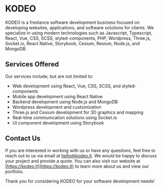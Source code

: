 # KODEO
KODEO is a freelance software development business focused on developing websites, applications, and software solutions for clients. We specialize in using modern technologies such as Javascript, Typescript, React, Vue, CSS, SCSS, styled-components, PHP, Wordpress, Three.js, Socket.io, React Native, Storybook, Cesium, Resium, Node.js, and MongoDB.

## Services Offered
Our services include, but are not limited to:

- Web development using React, Vue, CSS, SCSS, and styled-components
- Mobile app development using React Native
- Backend development using Node.js and MongoDB
- Wordpress development and customization
- Three.js and Cesium development for 3D graphics and mapping
- Real-time communication solutions using Socket.io
- UI component development using Storybook

## Contact Us
If you are interested in working with us or have any questions, feel free to reach out to us via email at [hello@kodeo.lt](mailto:hello@kodeo.lt). We would be happy to discuss your project and provide a quote. You can also visit our website at [https://kodeo.lt](https://kodeo.lt) to learn more about us and view our portfolio.

Thank you for considering KODEO for your software development needs!
